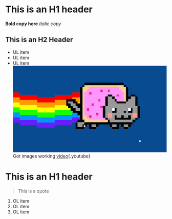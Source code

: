 <!-- TITLE: ihax.it wiki -->
<!-- SUBTITLE: A test wiki -->
# This is an H1 header
**Bold copy here**
*Italic copy*
## This is an H2 Header
* UL item
* UL item
* UL item
![Nyan Cat 01 625 X 450](/uploads/img/nyan-cat-01-625-x-450.jpg "Nyan Cat 01 625 X 450")
Got images working
[video](https://www.youtube.com/watch?v=8SQnSUtQbcE){.youtube}
# This is an H1 header
> This is a quote
1. OL item
2. OL item
3. OL item